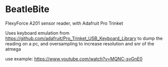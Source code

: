# BeatleBite
FlexyForce A201 sensor reader, with Adafruit Pro Trinket

Uses keyboard emulation from https://github.com/adafruit/Pro_Trinket_USB_Keyboard_Library to dump the reading on a pc, and oversampling to increase resolution and snr of the atmega

use example:
https://www.youtube.com/watch?v=MQNC-syGnE0

